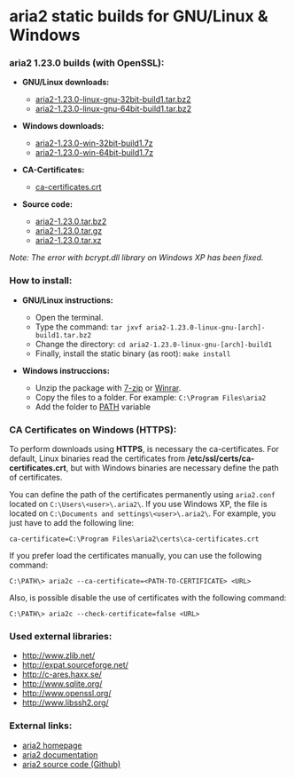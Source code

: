 aria2 static builds for GNU/Linux & Windows
===========================================

### aria2 1.23.0 builds (with OpenSSL):

  * **GNU/Linux downloads:**
    * [aria2-1.23.0-linux-gnu-32bit-build1.tar.bz2](https://github.com/q3aql/aria2-static-builds/releases/download/v1.23.0/aria2-1.23.0-linux-gnu-32bit-build1.tar.bz2)
    * [aria2-1.23.0-linux-gnu-64bit-build1.tar.bz2](https://github.com/q3aql/aria2-static-builds/releases/download/v1.23.0/aria2-1.23.0-linux-gnu-64bit-build1.tar.bz2)

  * **Windows downloads:**
    * [aria2-1.23.0-win-32bit-build1.7z](https://github.com/q3aql/aria2-static-builds/releases/download/v1.23.0/aria2-1.23.0-win-32bit-build1.7z)
    * [aria2-1.23.0-win-64bit-build1.7z](https://github.com/q3aql/aria2-static-builds/releases/download/v1.23.0/aria2-1.23.0-win-64bit-build1.7z)
    
  * **CA-Certificates:**
    * [ca-certificates.crt](https://github.com/q3aql/aria2-static-builds/releases/download/v1.23.0/ca-certificates.crt)

  * **Source code:**
    * [aria2-1.23.0.tar.bz2](https://github.com/tatsuhiro-t/aria2/releases/download/release-1.23.0/aria2-1.23.0.tar.bz2)
    * [aria2-1.23.0.tar.gz](https://github.com/tatsuhiro-t/aria2/releases/download/release-1.23.0/aria2-1.23.0.tar.gz)
    * [aria2-1.23.0.tar.xz](https://github.com/tatsuhiro-t/aria2/releases/download/release-1.23.0/aria2-1.23.0.tar.xz)

_Note: The error with bcrypt.dll library on Windows XP has been fixed._

### How to install:

  * **GNU/Linux instructions:**
    * Open the terminal.
    * Type the command: `tar jxvf aria2-1.23.0-linux-gnu-[arch]-build1.tar.bz2`
    * Change the directory: `cd aria2-1.23.0-linux-gnu-[arch]-build1`
    * Finally, install the static binary (as root): `make install`

  * **Windows instruccions:**
    * Unzip the package with [7-zip](http://www.7-zip.org/) or [Winrar](http://www.rarlab.com/).
    * Copy the files to a folder. For example: `C:\Program Files\aria2`
    * Add the folder to [PATH](https://www.google.es/search?q=add+folder+to+PATH+on+Windows) variable

### CA Certificates on Windows (HTTPS):

To perform downloads using **HTTPS**, is necessary the ca-certificates. For default, Linux binaries read the certificates from **/etc/ssl/certs/ca-certificates.crt**, but with Windows binaries are necessary define the path of certificates.

You can define the path of the certificates permanently using `aria2.conf` located on `C:\Users\<user>\.aria2\`. If you use Windows XP, the file is located on `C:\Documents and settings\<user>\.aria2\`. For example, you just have to add the following line:

`ca-certificate=C:\Program Files\aria2\certs\ca-certificates.crt`

If you prefer load the certificates manually, you can use the following command:

`C:\PATH\> aria2c --ca-certificate=<PATH-TO-CERTIFICATE> <URL>`

Also, is possible disable the use of certificates with the following command:

`C:\PATH\> aria2c --check-certificate=false <URL>`

### Used external libraries:

  * http://www.zlib.net/
  * http://expat.sourceforge.net/
  * http://c-ares.haxx.se/
  * http://www.sqlite.org/
  * http://www.openssl.org/
  * http://www.libssh2.org/

### External links:

  * [aria2 homepage](https://aria2.github.io/)
  * [aria2 documentation](https://aria2.github.io/manual/en/html/)
  * [aria2 source code (Github)](https://github.com/aria2/aria2)
